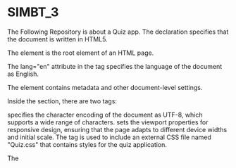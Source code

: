 # SIMBT_3
The Following Repository is about a Quiz app.
The <!doctype html> declaration specifies that the document is written in HTML5.

The <html> element is the root element of an HTML page.

The lang="en" attribute in the <html> tag specifies the language of the document as English.

The <head> element contains metadata and other document-level settings.

Inside the <head> section, there are two <meta> tags:

<meta charset="utf-8"> specifies the character encoding of the document as UTF-8, which supports a wide range of characters.
<meta name="viewport" content="width=device-width, initial-scale=1"> sets the viewport properties for responsive design, ensuring that the page adapts to different device widths and initial scale.
The <link> tag is used to include an external CSS file named "Quiz.css" that contains styles for the quiz application.

The <title> element sets the title of the webpage, which will be displayed in the browser's title bar.

The <body> element contains the visible content of the webpage.

Inside the <body> section, there is a <div> element with the class "start-screen". This div contains a single <button> element with the id "start-button", which serves as the start button for the quiz.

Next, there is another <div> element with the id "display-container". This div holds the main content of the quiz, including the question, options, timer, and next button.

Inside the "display-container" div, there is a <div> element with the class "header". This div represents the header section of the quiz and contains two child elements:

<div> element with the class "number-of-count", which displays the current question number out of the total number of questions.
<div> element with the class "timer-div", which displays an image of a stopwatch and the remaining time for each question.
Inside the "display-container" div, there is another <div> element with the id "container". This div will be used to display the questions and options dynamically during the quiz.

After that, there is a <button> element with the id "next-button". This button allows the user to move to the next question when clicked.

Following the "display-container" div, there is a <div> element with the class "score-container hide". This div is initially hidden and will be shown at the end of the quiz to display the user's score. It contains a <div> element with the id "user-score" to display the score and a <button> element with the id "restart" to restart the quiz.

Finally, there is a <script> tag that includes an external JavaScript file named "App.js". This file likely contains the logic and functionality to handle the quiz, including generating questions, handling user interactions, and calculating the score.

In summary, the provided code sets up the basic structure and layout of a quiz application using HTML. The CSS file defines the styles for the quiz interface, and the JavaScript file (App.js) likely handles the dynamic behavior and functionality of the quiz.
